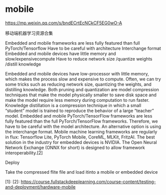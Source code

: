 # mobile

https://mp.weixin.qq.com/s/bndECrtEcNCkCF5EG0wO-A

移动端机器学习资源合集

Embedded and mobile frameworks are less fully featured than full PyTorch/Tensorflow
Have to be careful with architecture
Interchange format
Embedded and mobile devices have little memory and slow/expensivecompute
Have to reduce network size /quantize weights /distill knowledge


Embedded and mobile devices have low-processor with little memory, which makes the process slow and expensive to compute. Often, we can try some tricks such as reducing network size, quantizing the weights, and distilling knowledge.
Both pruning and quantization are model compression techniques that make the model physically smaller to save disk space and make the model require less memory during computation to run faster.
Knowledge distillation is a compression technique in which a small “student” model is trained to reproduce the behavior of a large “teacher” model.
Embedded and mobile PyTorch/TensorFlow frameworks are less fully featured than the full PyTorch/TensorFlow frameworks. Therefore, we have to be careful with the model architecture. An alternative option is using the interchange format.
Mobile machine learning frameworks are regularly in flux: Tensorflow Lite, PyTorch Mobile, CoreML, MLKit, FritzAI.
The best solution in the industry for embedded devices is NVIDIA.
The Open Neural Network Exchange (ONNX for short) is designed to allow framework interoperability.[2]

Deploy

Take the compressed flite file and load itinto a mobile or embedded device

[1]:
[2]: https://course.fullstackdeeplearning.com/course-content/testing-and-deployment/hardware-mobile
